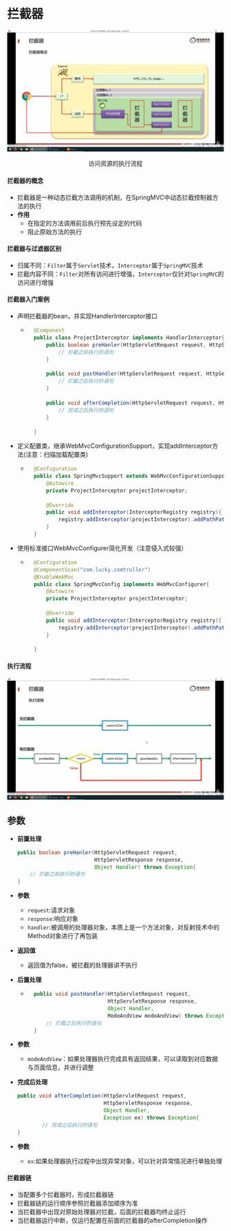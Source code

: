 # 拦截器



![](../images/处理流程.jpg)

<center>访问资源的执行流程</center>

#### 拦截器的概念

- 拦截器是一种动态拦截方法调用的机制，在SpringMVC中动态拦截控制器方法的执行
- **作用**
	- 在指定的方法调用前后执行预先设定的代码
	- 阻止原始方法的执行



#### 拦截器与过滤器区别

- 归属不同：`Filter`属于`Servlet`技术，`Interceptor`属于`SpringMVC`技术
- 拦截内容不同：`Filter`对所有访问进行增强，`Interceptor`仅针对`SpringMVC`的访问进行增强





#### 拦截器入门案例

- 声明拦截器的bean，并实现HandlerInterceptor接口

	- ```java
		@Component
		public class ProjectInterceptor implements HandlerInterceptor{
		    public boolean preHanler(HttpServletRequest request, HttpServletResponse response, Object Handler) throws Exception{
		        // 拦截之前执行的语句
		    }
		    
		    public void postHandler(HttpServletRequest request, HttpServletResponse response, Object Handler, ModeAndView modeAndView) throws Exception{
		        // 拦截之后执行的语句
		    }
		    
		    public void afterCompletion(HttpServletRequest request, HttpServletResponse response, Object Handler, Exception ex) throws Exception{
		        // 完成之后执行的语句
		    }
		    
		}
		```

- 定义配置类，继承WebMvcConfigurationSupport，实现addInterceptor方法(注意：扫描加载配置类)

	- ```java
		@Configuration
		public class SpringMvcSupport extends WebMvcConfigurationSupport{
		    @Autowire
		    private ProjectInterceptor projectInterceptor;
		    
		    @Override
		    public void addInterceptor(InterceptorRegistry registry){
		        registry.addInterceptor(projectInterceptor).addPathPatterns("/books");
		    }
		}
		```

- 使用标准接口WebMvcConfigurer简化开发（注意侵入式较强）

	- ```java
		@Configuration
		@ComponentScan("com.lucky.comtroller")
		@EnableWebMvc
		public class SpringMvcConfig implements WebMvcConfigurer{
		    @Autowire
		    private ProjectInterceptor projectInterceptor;
		    
		    @Override
		    public void addInterceptor(InterceptorRegistry registry){
		        registry.addInterceptor(projectInterceptor).addPathPatterns("/books");
		    }
		    
		}
		```



#### 执行流程

![](../images/执行流程.jpg)









## 参数

- **前置处理**

	```java
	public boolean preHanler(HttpServletRequest request, 
	                         HttpServletResponse response, 
	                         Object Handler) throws Exception{
	    // 拦截之前执行的语句
	}
	```

- **参数**

	- `request`:请求对象
	- `response`:响应对象
	- `handler`:被调用的处理器对象，本质上是一个方法对象，对反射技术中的Method对象进行了再包装

- **返回值**

	- 返回值为false，被拦截的处理器讲不执行



- **后置处理**

	- ```java
		public void postHandler(HttpServletRequest request, 
		                        HttpServletResponse response, 
		                        Object Handler, 
		                        ModeAndView modeAndView) throws Exception{
		    // 拦截之后执行的语句
		}
		```

- **参数**

	- `modeAndView`：如果处理器执行完成具有返回结果，可以读取到对应数据与页面信息，并进行调整



- **完成后处理**

	```java
	public void afterCompletion(HttpServletRequest request, 
	                            HttpServletResponse response, 
	                            Object Handler, 
	                            Exception ex) throws Exception{
	        // 完成之后执行的语句
	}  
	```

- **参数**

	- `ex`:如果处理器执行过程中出现异常对象，可以针对异常情况进行单独处理





#### 拦截器链

- 当配置多个拦截器时，形成拦截器链
- 拦截器链的运行顺序参照拦截器添加顺序为准
- 当拦截器中出现对原始处理器对拦截，后面的拦截器均终止运行
- 当拦截器运行中断，仅运行配置在前面的拦截器的afterCompletion操作